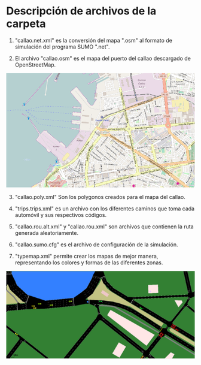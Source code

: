 # Descripción de archivos de la carpeta

1) "callao.net.xml" es la conversión del mapa ".osm" al formato de simulación del programa SUMO ".net".

2) El archivo "callao.osm" es el mapa del puerto del callao descargado de OpenStreetMap.

![alt text](mapacallao.png)

3) "callao.poly.xml" Son los polygonos creados para el mapa del callao.

4) "trips.trips.xml" es un archivo con los diferentes caminos que toma cada automóvil y sus respectivos códigos.

5) "callao.rou.alt.xml" y "callao.rou.xml" son archivos que contienen la ruta generada aleatoriamente.

6) "callao.sumo.cfg" es el archivo de configuración de la simulación.

7) "typemap.xml" permite crear los mapas de mejor manera, representando los colores y formas de las diferentes zonas.

![alt text](simulacion.png)
